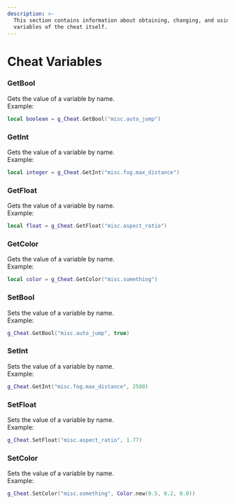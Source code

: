 ```yaml
---
description: >-
  This section contains information about obtaining, changing, and using the
  variables of the cheat itself.
---
```


# Cheat Variables

### GetBool

Gets the value of a variable by name.\
Example:

```lua
local boolean = g_Cheat.GetBool("misc.auto_jump")
```

### GetInt

Gets the value of a variable by name.\
Example:

```lua
local integer = g_Cheat.GetInt("misc.fog.max_distance")
```

### GetFloat

Gets the value of a variable by name.\
Example:

```lua
local float = g_Cheat.GetFloat("misc.aspect_ratio")
```

### GetColor

Gets the value of a variable by name.\
Example:

```lua
local color = g_Cheat.GetColor("misc.something")
```



### SetBool

Sets the value of a variable by name.\
Example:

```lua
g_Cheat.GetBool("misc.auto_jump", true)
```

### SetInt

Sets the value of a variable by name.\
Example:

```lua
g_Cheat.GetInt("misc.fog.max_distance", 2500)
```

### SetFloat

Sets the value of a variable by name.\
Example:

```lua
g_Cheat.SetFloat("misc.aspect_ratio", 1.77)
```

### SetColor

Sets the value of a variable by name.\
Example:

```lua
g_Cheat.SetColor("misc.something", Color.new(0.5, 0.2, 0.0))
```

